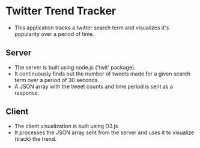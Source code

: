 # Twitter Trend Tracker

- This application tracks a twitter search term and visualizes it's popularity over a period of time.

Server
------
* The server is built using node.js ('twit' package). 
* It continuously finds out the number of tweets made for a given search term over a period of 30 seconds.
* A JSON array with the tweet counts and time period is sent as a response.

Client
------
* The client visualization is built using D3.js
* It processes the JSON array sent from the server and uses it to visualize (track) the trend.

